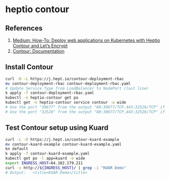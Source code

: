 # heptio contour

## References

1. [Medium: How-To: Deploy web applications on Kubernetes with Heptio Contour and Let’s Encrypt](https://blog.heptio.com/how-to-deploy-web-applications-on-kubernetes-with-heptio-contour-and-lets-encrypt-d58efbad9f56)
2. [Contour: Documentation](https://projectcontour.io/docs/master/)

## Install Contour

```bash
curl -O -L https://j.hept.io/contour-deployment-rbac
mv contour-deployment-rbac contour-deployment-rbac.yaml
# Update Service Type from LoadBalancer to NodePort (last line)
k apply -f contour-deployment-rbac.yaml
kubectl -n heptio-contour get po
kubectl get -n heptio-contour service contour -o wide
# Use the port "30677" from the output "80:30677/TCP,443:32526/TCP" if you are configuring HTTP in your TCP Proxy
# Use the port "32526" from the output "80:30677/TCP,443:32526/TCP" if you are configuring HTTPS in your TCP Proxy
```

## Test Contour setup using Kuard

```bash
curl -L -O https://j.hept.io/contour-kuard-example
mv contour-kuard-example contour-kuard-example.yaml
kn default
k apply -f contour-kuard-example.yaml
kubectl get po -l app=kuard -o wide
export INGRESS_HOST=64.102.179.211
curl -s http://${INGRESS_HOST}/ | grep -i "KUAR Demo"
# Output:   <title>KUAR Demo</title>
```


